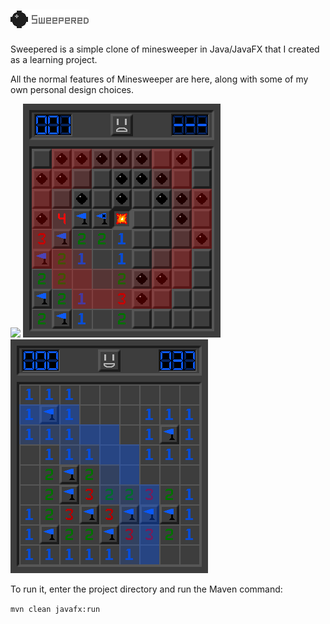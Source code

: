 [<img src="markdownData/markdownLogo.png">](markdownData/markdownLogo.png)
------

Sweepered is a simple clone of minesweeper in Java/JavaFX that I created as a learning project.

All the normal features of Minesweeper are here, along with some of my own personal design choices.

[<img src="markdownData/gameNormal.png">](markdownData/gameNormal.png)
[<img src="markdownData/gameExploded.png">](markdownData/gameExploded.png)
[<img src="markdownData/gameCleared.png">](markdownData/gameCleared.png)

To run it, enter the project directory and run the Maven command:

`mvn clean javafx:run`
